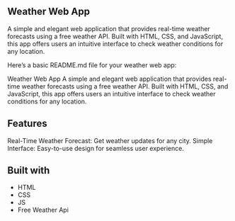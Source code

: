 ## Weather Web App
A simple and elegant web application that provides real-time weather forecasts using a free weather API. Built with HTML, CSS, and JavaScript, this app offers users an intuitive interface to check weather conditions for any location.


Here’s a basic README.md file for your weather web app:

Weather Web App
A simple and elegant web application that provides real-time weather forecasts using a free weather API. Built with HTML, CSS, and JavaScript, this app offers users an intuitive interface to check weather conditions for any location.

## Features
Real-Time Weather Forecast: Get weather updates for any city.
Simple Interface: Easy-to-use design for seamless user experience.

## Built with
<ul>
    <li>HTML</li>
    <li>CSS</li>
    <li>JS</li>
    <li>Free Weather Api</li>
</ul>

